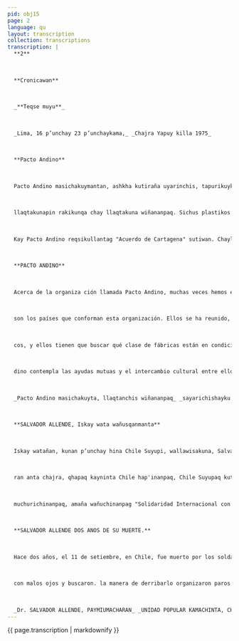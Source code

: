 ```yaml
---
pid: obj15
page: 2
language: qu
layout: transcription
collection: transcriptions
transcription: |
  **2**
  
  
  
  **Cronicawan**
  
  
  
  _**Teqse muyu**_
  
  
  
  _Lima, 16 p’unchay 23 p’unchaykama,_ _Chajra Yapuy killa 1975_
  
  
  
  **Pacto Andino**
  
  
  
  Pacto Andino masichakuymantan, ashkha kutiraña uyarinchis, tapurikuykutaq imataq Pacto Andino, imapaqmrikhurimun. Chaymantan kunan rimasunchis. Pacto Andino masichakuypin, soqta llaqtakuna huñunakunku, Peru, Ecuador, Bolivia, Chile, Colombia, Venezuela llaqtakunan kashanku. Paykuna huñunakunku, industria qespichiyta mashkhaspa, mayqen llaqtapipas allinta industria hatarinanpaq, hinaspa paykuna puralla chhalanqaku, mana impuestuta chaninchaspa Ichaqa, chay industriakunaqa suqtantin
  
  
  
  llaqtakunapin rakikunqa chay llaqtakuna wiñananpaq. Sichus plastikos fabrikata, Perú Suyupi sayarichisunman chayqa, manañan huqkaq pisqa llaqtakunapi chay fabrikata sayarichinkumanchu, paykunan ajllananku ima fabrikata sayarichinqaku, sichu allinta hunt'achiyta atinqaku chayta qhawaspa, kaqllataqmi qhawakunqaku, sichus chay hina fabrikata huq llaqtapi manaraq hatarichinkuchu. Hinallataqmi, Pacto Andino ruwakun, paykuna puralla yanaparikunankupaq lliw ruwaykunapi, yachayta yachachikuspa ima.
  
  
  
  Kay Pacto Andino reqsikullantag "Acuerdo de Cartagena" sutiwan. Chayllata rimasaqku kunanqaq’aya p’unchaypi, kaymanta rimaspa, astawan mast'arikusun.
  
  
  
  **PACTO ANDINO**
  
  
  
  Acerca de la organiza ción llamada Pacto Andino, muchas veces hemos escuchado hablár, y nos l entre los seis países, para preguntamos qué es el huq llaqtapi manaraq hata¬ Pacto Andino, para qué ha aparecido. De eso hablare mos ahora. En el Pacto Andino, se han reunido seis países Perú, Ecuador, Bolivia, Chille, Colombia, Venezuela, ltar otras fáfricas de plásti
  
  
  
  son los países que conforman esta organización. Ellos se ha reunido, buscando industrializarse, para que la industria de cada uno de estos países se desarrólle, además los pfoductos elaborados en estos países, en su intercambie mutuo, tienen tarifas preferenciales, los impuestos son menores. Estas indus trias deben estar repartidas escuchado hablár, y nos l entre los seis países, para promover el desarrollo uniforme de estos países. Por ejemplo, si el Perú levantara una fábrica de productos plásticos, entonces en los otros cinco países ya no pueden levanlle, Colombia, Venezuela, ltar otras fáfricas de plásti
  
  
  
  cos, y ellos tienen que buscar qué clase de fábricas están en condiciones de hacer funcionar bien, qué pueden producir bien, pero observando siempre que otro país no esté produciendo lo mismo. Asimismo, el Pacto. An
  
  
  
  dino contempla las ayudas mutuas y el intercambio cultural entre ellos. A este Pacto Andino, también se le conoce con el nombre de "Acuerdo de Cartagena". Esto diremos por hoy, en próximos días ampliaremos un poco más
  
  
  
  _Pacto Andino masichakuyta, llaqtanchis wiñananpaq_ _sayarichishayku._ _El Pocto Andino estamos levantando para el_ _desarrollo de nuestros pueblos._
  
  
  
  **SALVADOR ALLENDE, Iskay wata wañusqanmanta**
  
  
  
  Iskay watañan, kunan p’unchay hina Chile Suyupi, wallawisakuna, Salvador Allende kamachiqta wañuchiranku Paymi karan llaqtan Umalliq. Unidad Popular masichakuytan, Dr. SalvadonAllende umacharan, hinas pa, chilenukuna, Kamachiq kananpaq, paytan ajllaranku, ashkha masichaykunan chay Unidad Popularta hunt'achiran, paykunan Partido Socialista, Par tido Comunista, MAPU partidupas, huch’uy masichaykunapuwan hunt'achiranku. Paykunan, ajllanakuy kaqtin llallirqanku, chay raykun Doctor Salvador Allende, Chile Kamachiqta hina sut'icharanku. Paymikamachiran Reforma Agra ria kananpaq, gamonalmanta allpata qechuspa, kanpesinokunaman rakinqan; hinallataqmi kamachi
  
  
  
  ran anta chajra, qhapaq kayninta Chile hap'inanpaq, Chile Suyupaq kutinpunanpaq; hinallataqmi kamachiran bancokunata Estado hap’inanpaq. Chay ruwasqanwan qhapaq runakuna millayta qhawaqku, hinaspa qolluchiyta munaspa, llank'ananta sayachinku, kaqllataq taripaqkuna, hanpiqkuna, karukunayuq sayaqku. Chay huchan rayku, Augusto Pinochet, wallawisakunag Umalliqnin, Unidad Popular kamachis qanta urmachirqan, chaypin, wañuchiranku Dr. Salvador Allendeta. Ichaqa, Chileno llaqta runakunan, Unidad Popular kamachisqanta, amachayta munaspa, k’ijlluman lluqsiranku, hinaspa, wallawisakuna, ashkha runakunata wañuchinku, ashkha runakunan hap'irankupas, wajcha runakuna amachasqanku rayku. Chunka pisqayuq waranqanpi yupakushan, runa wañuchisqanku, hinallataqmi waranqanpi yupakushan piñay wasipi wesq’asqa runakuna Chayta qhawaspan, lliw muyuntinpi runakuna, manan sumaq ñawiwan qhawanku chay Augusto Pinochetta, ashkha runakuna wañuchisqan rayku, runakuna muchurichisqan rayku. Hinallataqmi, muyuntinpi wajyashanku, amaña
  
  
  
  muchurichinanpaq, amaña wañuchinanpag "Solidaridad Internacional con Chile", nispa masichayta hatarichispanku.
  
  
  
  **SALVADOR ALLENDE DOS ANOS DE SU MUERTE.**
  
  
  
  Hace dos años, el 11 de setiembre, en Chile, fue muerto por los soldados el Presidente Salvador AllenLa coalición Unidad Popular, era encabezada por el Dr. Salvador Allende, y en oportunidad de elegir Presidente, los chilenos escogieron como tal al Dr. Allende. Varios partidos se agrupaban en Unidad Po pular, eran el Partido Socialista, Partido Comunista, el MAPU, y otros partidos pequeños más los que formaban esta coaliUnidad Popular, ganó en la elecciones, y en consercuencia proclamaron al Dr. Salvador Allende como Presidente. El decretó leyes como de la shan piñay wasipi wesq’as- Reforma Agraria, arrebatando las tierras a los gamonales, para entregarlas a los campesinos; igualmente, nacionalizó las minas de cobre, principa riqueza natural de Chile, para que Chile fuese dueña de sus minas; igualmente, nacionalizó los bancos. Por estas acciones, los ricos empezaron a verle
  
  
  
  con malos ojos y buscaron. la manera de derribarlo organizaron paros y otras cosas, igual hicieron los abogados, los médicos, los camioneros pararon. Con ese pretexto, el Jefe del Ejército Chileno, Augusto Pinochet, derribó al Gobierno de Unidad Popular, alll dieron muerte al Dr. Salador Allende. Pero, el pueblo chileno, que apoyaba al Gobierno de Unidad Popular, salió a las calles queriendo defenderlo, allí los soldados mataron a mucha gente, posteriormente apresaron a muchas perso nas que querían defender a Unidad Popular. 15 mil personas han muerto asi, igualmente son muchos miles los detenidos y los que han sido cerrados en las cárceles. En vista de eso, los hombres de todo el mundo, ven con malos ojos a Augusto Pinochet, y los responsabilizan de la muerte de esas miles de personas y de hacer sufrir a todo el pueblo chileno. Asi también, en todo el mundo hacen llamados para evitar que continúe est estado de cosas, y para ello han constitutido organis mos con el nombre de "Solidaridad Internacional con Chile"
  
  
  
  _Dr. SALVADOR ALLENDE, PAYMIUMACHARAN_ _UNIDAD POPULAR KAMACHINTA, CHILE SUYUPI._ _(Dr. Salvador Allende, él encabezó el Gobierno de_ _Unidad Popular en Chile)._
---
```


{{ page.transcription | markdownify }}
